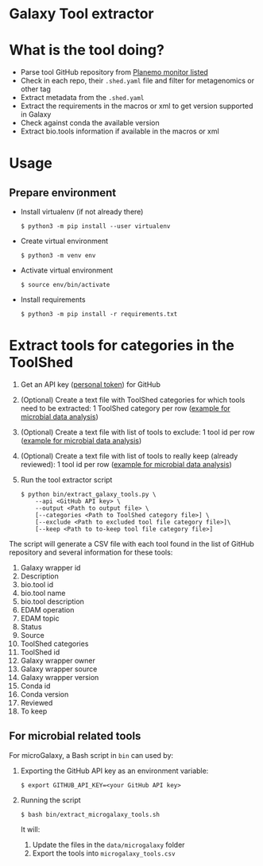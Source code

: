 Galaxy Tool extractor
=====================

# What is the tool doing?

- Parse tool GitHub repository from [Planemo monitor listed](https://github.com/galaxyproject/planemo-monitor)
- Check in each repo, their `.shed.yaml` file and filter for metagenomics or other tag
- Extract metadata from the `.shed.yaml`
- Extract the requirements in the macros or xml to get version supported in Galaxy
- Check against conda the available version
- Extract bio.tools information if available in the macros or xml

# Usage

## Prepare environment

- Install virtualenv (if not already there)

    ```
    $ python3 -m pip install --user virtualenv
    ```

- Create virtual environment

    ```
    $ python3 -m venv env
    ```

- Activate virtual environment

    ```
    $ source env/bin/activate
    ```

- Install requirements

    ```
    $ python3 -m pip install -r requirements.txt
    ```

# Extract tools for categories in the ToolShed

1. Get an API key ([personal token](https://docs.github.com/en/authentication/keeping-your-account-and-data-secure/managing-your-personal-access-tokens)) for GitHub
2. (Optional) Create a text file with ToolShed categories for which tools need to be extracted: 1 ToolShed category per row ([example for microbial data analysis](data/microgalaxy/categories))
3. (Optional) Create a text file with list of tools to exclude: 1 tool id per row ([example for microbial data analysis](data/microgalaxy/tools_to_exclude))
4. (Optional) Create a text file with list of tools to really keep (already reviewed): 1 tool id per row ([example for microbial data analysis](data/microgalaxy/tools_to_keep))
4. Run the tool extractor script

    ```
    $ python bin/extract_galaxy_tools.py \
        --api <GitHub API key> \
        --output <Path to output file> \
        [--categories <Path to ToolShed category file>] \
        [--exclude <Path to excluded tool file category file>]\
        [--keep <Path to to-keep tool file category file>]
    ```

The script will generate a CSV file with each tool found in the list of GitHub repository and several information for these tools:

1. Galaxy wrapper id
2. Description
3. bio.tool id
4. bio.tool name
5. bio.tool description
6. EDAM operation
7. EDAM topic
8. Status
9. Source
10. ToolShed categories
11. ToolShed id
12. Galaxy wrapper owner
13. Galaxy wrapper source
14. Galaxy wrapper version
15. Conda id
16. Conda version
17. Reviewed
18. To keep

## For microbial related tools

For microGalaxy, a Bash script in `bin` can used by:

1. Exporting the GitHub API key as an environment variable:

    ```
    $ export GITHUB_API_KEY=<your GitHub API key>
    ```

2. Running the script

    ```
    $ bash bin/extract_microgalaxy_tools.sh
    ```

    It will:
    1. Update the files in the `data/microgalaxy` folder
    2. Export the tools into `microgalaxy_tools.csv`


